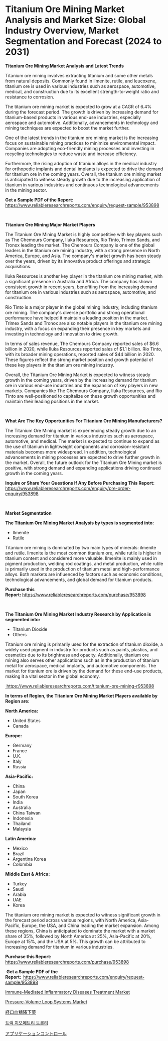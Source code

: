 <p><h1>Titanium Ore Mining Market Analysis and Market Size: Global Industry Overview, Market Segmentation and Forecast (2024 to 2031)</h1></p><p><strong>Titanium Ore Mining Market Analysis and Latest Trends</strong></p>
<p><p>Titanium ore mining involves extracting titanium and some other metals from natural deposits. Commonly found in ilmenite, rutile, and leucoxene, titanium ore is used in various industries such as aerospace, automotive, medical, and construction due to its excellent strength-to-weight ratio and resistance to corrosion.</p><p>The titanium ore mining market is expected to grow at a CAGR of 6.4% during the forecast period. The growth is driven by increasing demand for titanium-based products in various end-use industries, especially aerospace and automotive. Additionally, advancements in technology and mining techniques are expected to boost the market further.</p><p>One of the latest trends in the titanium ore mining market is the increasing focus on sustainable mining practices to minimize environmental impact. Companies are adopting eco-friendly mining processes and investing in recycling technologies to reduce waste and increase efficiency.</p><p>Furthermore, the rising adoption of titanium alloys in the medical industry for orthopedic implants and dental implants is expected to drive the demand for titanium ore in the coming years. Overall, the titanium ore mining market is anticipated to witness steady growth due to the increasing application of titanium in various industries and continuous technological advancements in the mining sector.</p></p>
<p><strong>Get a Sample PDF of the Report:&nbsp;</strong> <a href="https://www.reliableresearchreports.com/enquiry/request-sample/953898">https://www.reliableresearchreports.com/enquiry/request-sample/953898</a></p>
<p>&nbsp;</p>
<p><strong>Titanium Ore Mining Major Market Players</strong></p>
<p><p>The Titanium Ore Mining Market is highly competitive with key players such as The Chemours Company, Iluka Resources, Rio Tinto, Trimex Sands, and Tronox leading the market. The Chemours Company is one of the global leaders in the titanium ore mining industry, with a strong presence in North America, Europe, and Asia. The company's market growth has been steady over the years, driven by its innovative product offerings and strategic acquisitions.</p><p>Iluka Resources is another key player in the titanium ore mining market, with a significant presence in Australia and Africa. The company has shown consistent growth in recent years, benefiting from the increasing demand for titanium ore in various industries such as aerospace, automotive, and construction.</p><p>Rio Tinto is a major player in the global mining industry, including titanium ore mining. The company's diverse portfolio and strong operational performance have helped it maintain a leading position in the market. Trimex Sands and Tronox are also notable players in the titanium ore mining industry, with a focus on expanding their presence in key markets and investing in technology and innovation to drive growth.</p><p>In terms of sales revenue, The Chemours Company reported sales of $6.6 billion in 2020, while Iluka Resources reported sales of $1.1 billion. Rio Tinto, with its broader mining operations, reported sales of $44 billion in 2020. These figures reflect the strong market position and growth potential of these key players in the titanium ore mining industry.</p><p>Overall, the Titanium Ore Mining Market is expected to witness steady growth in the coming years, driven by the increasing demand for titanium ore in various end-use industries and the expansion of key players in new markets. Companies like The Chemours Company, Iluka Resources, and Rio Tinto are well-positioned to capitalize on these growth opportunities and maintain their leading positions in the market.</p></p>
<p>&nbsp;</p>
<p><strong>What Are The Key Opportunities For Titanium Ore Mining Manufacturers?</strong></p>
<p><p>The Titanium Ore Mining market is experiencing steady growth due to an increasing demand for titanium in various industries such as aerospace, automotive, and medical. The market is expected to continue to expand as the use of titanium in lightweight components and corrosion-resistant materials becomes more widespread. In addition, technological advancements in mining processes are expected to drive further growth in the market. Overall, the future outlook for the Titanium Ore Mining market is positive, with strong demand and expanding applications driving continued growth in the coming years.</p></p>
<p><strong>Inquire or Share Your Questions If Any Before Purchasing This Report:</strong> <a href="https://www.reliableresearchreports.com/enquiry/pre-order-enquiry/953898">https://www.reliableresearchreports.com/enquiry/pre-order-enquiry/953898</a></p>
<p>&nbsp;</p>
<p><strong>Market Segmentation</strong></p>
<p><strong>The Titanium Ore Mining Market Analysis by types is segmented into:</strong></p>
<p><ul><li>Ilmenite</li><li>Rutile</li></ul></p>
<p><p>Titanium ore mining is dominated by two main types of minerals: ilmenite and rutile. Ilmenite is the most common titanium ore, while rutile is higher in titanium content and considered more valuable. Ilmenite is mainly used in pigment production, welding rod coatings, and metal production, while rutile is primarily used in the production of titanium metal and high-performance alloys. Both markets are influenced by factors such as economic conditions, technological advancements, and global demand for titanium products.</p></p>
<p><strong>Purchase this Report:&nbsp;</strong><a href="https://www.reliableresearchreports.com/purchase/953898">https://www.reliableresearchreports.com/purchase/953898</a></p>
<p>&nbsp;</p>
<p><strong>The Titanium Ore Mining Market Industry Research by Application is segmented into:</strong></p>
<p><ul><li>Titanium Dioxide</li><li>Others</li></ul></p>
<p><p>Titanium ore mining is primarily used for the extraction of titanium dioxide, a widely used pigment in industry for products such as paints, plastics, and cosmetics due to its brightness and opacity. Additionally, titanium ore mining also serves other applications such as in the production of titanium metal for aerospace, medical implants, and automotive components. The market for titanium ore is driven by the demand for these end-use products, making it a vital sector in the global economy.</p></p>
<p><a href="https://www.reliableresearchreports.com/titanium-ore-mining-r953898">&nbsp;https://www.reliableresearchreports.com/titanium-ore-mining-r953898</a></p>
<p><strong>In terms of Region, the Titanium Ore Mining Market Players available by Region are:</strong></p>
<p>
    <p> <strong> North America: </strong>
        <ul>
            <li>United States</li>
            <li>Canada</li>
        </ul>
        </p> 
    <p> <strong> Europe: </strong>
        <ul>
            <li>Germany</li>
            <li>France</li>
            <li>U.K.</li>
            <li>Italy</li>
            <li>Russia</li>
        </ul>
        </p> 
    <p> <strong> Asia-Pacific: </strong>
        <ul>
            <li>China</li>
            <li>Japan</li>
            <li>South Korea</li>
            <li>India</li>
            <li>Australia</li>
            <li>China Taiwan</li>
            <li>Indonesia</li>
            <li>Thailand</li>
            <li>Malaysia</li>
        </ul>
        </p> 
    <p> <strong> Latin America: </strong>
        <ul>
            <li>Mexico</li>
            <li>Brazil</li>
            <li>Argentina Korea</li>
            <li>Colombia</li>
        </ul>
        </p> 
    <p> <strong> Middle East & Africa: </strong>
        <ul>
            <li>Turkey</li>
            <li>Saudi</li>
            <li>Arabia</li>
            <li>UAE</li>
            <li>Korea</li>
        </ul>
    </p>
    </p>
<p><p>The titanium ore mining market is expected to witness significant growth in the forecast period across various regions, with North America, Asia-Pacific, Europe, the USA, and China leading the market expansion. Among these regions, China is anticipated to dominate the market with a market share of 35%, followed by North America at 25%, Asia-Pacific at 20%, Europe at 15%, and the USA at 5%. This growth can be attributed to increasing demand for titanium in various industries.</p></p>
<p><strong>Purchase this Report: </strong><a href="https://www.reliableresearchreports.com/purchase/953898">https://www.reliableresearchreports.com/purchase/953898</a></p>
<p>&nbsp;<strong>Get a Sample PDF of the Report:&nbsp;&nbsp;</strong><a href="https://www.reliableresearchreports.com/enquiry/request-sample/953898">https://www.reliableresearchreports.com/enquiry/request-sample/953898</a></p>
<p><strong></strong></p>
<p><p><a href="https://www.linkedin.com/pulse/immune-mediated-inflammatory-diseases-treatment-market-analysis-eonmc?trackingId=Vu3VTOmHF8d%2B4YYe55XNpQ%3D%3D">Immune-Mediated Inflammatory Diseases Treatment Market</a></p><p><a href="https://www.linkedin.com/pulse/pressure-volume-loop-systems-market-outlook-industry-85qyc">Pressure-Volume Loop Systems Market</a></p><p><a href="https://medium.com/@kaitlensen45645/%E5%8F%A3%E9%A0%AD%E8%A1%80%E7%B3%96%E9%99%8D%E4%B8%8B%E8%96%AC%E5%B8%82%E5%A0%B4%E3%81%AE%E5%88%86%E6%9E%90%E3%81%A82024%E5%B9%B4%E3%81%8B%E3%82%892031%E5%B9%B4%E3%81%BE%E3%81%A7%E3%81%AE%E4%BA%88%E6%B8%AC%E3%82%B5%E3%82%A4%E3%82%BA-599c10f3537f">経口血糖降下薬</a></p><p><a href="https://medium.com/@edaunhshhs/%ED%8A%B8%EB%9E%99-%EA%B8%B0%ED%95%98%ED%95%99-%ED%8A%B8%EB%A1%A4%EB%A6%AC-%EC%8B%9C%EC%9E%A5%EC%9D%80-%EC%8B%9C%EC%9E%A5-%EC%A0%90%EC%9C%A0%EC%9C%A8-%EC%8B%9C%EC%9E%A5-%ED%8A%B8%EB%A0%8C%EB%93%9C-%EB%B0%8F-%EC%8B%9C%EC%9E%A5-%EC%84%B1%EC%9E%A5%EC%97%90-%EB%8C%80%ED%95%9C-%EC%A0%95%EB%B3%B4%EB%A5%BC-%EC%A0%9C%EA%B3%B5%ED%95%A9%EB%8B%88%EB%8B%A4-4f3a0aacbb8c">트랙 지오메트리 트롤리</a></p><p><a href="https://medium.com/@rocklobster885/%E3%82%A2%E3%83%97%E3%83%AA%E3%82%B1%E3%83%BC%E3%82%B7%E3%83%A7%E3%83%B3%E3%82%B3%E3%83%B3%E3%83%88%E3%83%AD%E3%83%BC%E3%83%AB%E5%B8%82%E5%A0%B4-%E5%B8%82%E5%A0%B4cagr-%E5%B8%82%E5%A0%B4%E3%83%88%E3%83%AC%E3%83%B3%E3%83%89-%E3%81%8A%E3%82%88%E3%81%B3%E6%88%90%E9%95%B7%E6%88%A6%E7%95%A5%E3%81%AB%E9%96%A2%E3%81%99%E3%82%8B%E3%82%A4%E3%83%B3%E3%82%B5%E3%82%A4%E3%83%88-d3cdd4219cc7">アプリケーションコントロール</a></p></p>